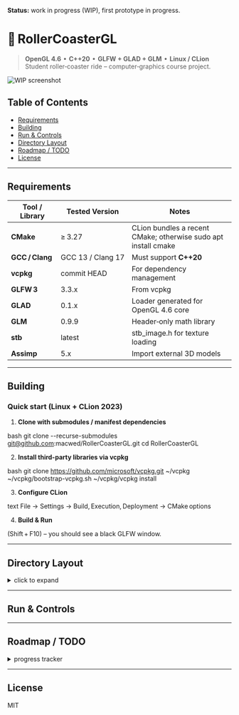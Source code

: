 **Status:** work in progress (WIP), first prototype in progress.

# 🎢 RollerCoasterGL

> **OpenGL 4.6  •  C++20  •  GLFW + GLAD + GLM  •  Linux / CLion**  
> Student roller‑coaster ride – computer‑graphics course project.

![WIP screenshot](../docs/screenshot_wip.gif)

## Table of Contents
- [Requirements](#requirements)
- [Building](#building)
- [Run & Controls](#run--controls)
- [Directory Layout](#directory-layout)
- [Roadmap / TODO](#roadmap--todo)
- [License](#license)

---

## Requirements

| Tool / Library  | Tested Version    | Notes                                                          |
|-----------------|-------------------|----------------------------------------------------------------|
| **CMake**       | ≥ 3.27            | CLion bundles a recent CMake; otherwise sudo apt install cmake |
| **GCC / Clang** | GCC 13 / Clang 17 | Must support **C++20**                                         |
| **vcpkg**       | commit HEAD       | For dependency management                                      |
| **GLFW 3**      | 3.3.x             | From vcpkg                                                     |
| **GLAD**        | 0.1.x             | Loader generated for OpenGL 4.6 core                           |
| **GLM**         | 0.9.9             | Header‑only math library                                       |
| **stb**         | latest            | stb_image.h for texture loading                                |
| **Assimp**      | 5.x               | Import external 3D models                                      |

---

## Building

### Quick start (Linux + CLion 2023)

1. **Clone with submodules / manifest dependencies**

   
bash
   git clone --recurse-submodules git@github.com:macwed/RollerCoasterGL.git
   cd RollerCoasterGL


2. **Install third-party libraries via vcpkg**
   
bash
   git clone https://github.com/microsoft/vcpkg.git ~/vcpkg
   ~/vcpkg/bootstrap-vcpkg.sh
   ~/vcpkg/vcpkg install

3. **Configure CLion**
   
text
   File → Settings → Build, Execution, Deployment → CMake options


4. **Build & Run**
   
(Shift + F10) – you should see a black GLFW window.

---

## Directory Layout
<details> <summary>click to expand</summary>

   
text

    RollerCoasterGL/
    ├─ assets/          # textures, shaders, imported models
    │   ├─ shaders/
    │   └─ textures/
    ├─ docs/            # design docs, GIFs, architecture diagrams
    ├─ src/
    │   ├─ camera/      # camera
    │   ├─ core/        # window setup, timing, input
    │   ├─ gfx/         # renderer, resources, shaders
    │   │   ├─ geometry # meshes
    │   │   ├─ gl
    │   │   └─ render
    │   ├─ math/        # Catmull‑Rom spline, array helper
    │   ├─ physics/     # kinematics
    │   ├─ terrain/     # terrain, heightmaps, simplex noise
    │   └─ track/
    ├─ tests/           # unit tests (Catch2 / GoogleTest)
    ├─ thirdparty
    │   ├─ glad/
    │   └─ imgui/
    ├─ CMakeLists.txt
    └─ vcpkg.json


</details>

---

## Run & Controls

   <!-- TO DO -->

---

## Roadmap / TODO

<details> <summary>progress tracker</summary> 

- [x] ✅ Hello Triangle

- [ ] 🚂 SplineTrack

- [ ] 🌄 Texturing – at least two textures

- [ ] 💡 Lighting – directional + point light

- [ ] 🐦 Instanced birds

- [ ] 📊 HUD (ImGui)

- [ ] 🎥 Demo video

</details>

---

## License

MIT
